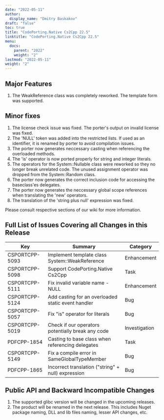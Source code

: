 ```yaml
---
date: "2022-05-11"
author:
  display_name: "Dmitry Baskakov"
draft: "false"
toc: true
title: "CodePorting.Native Cs2Cpp 22.5"
linktitle: "CodePorting.Native Cs2Cpp 22.5"
menu:
  docs:
    parent: "2022"
    weight: "2"
lastmod: "2022-05-11"
weight: "2"
---
```


## Major Features ##

1. The WeakReference class was completely reworked. The template form was supported.

## Minor fixes ##

1. The license check issue was fixed. The porter's output on invalid license was fixed.
1. The 'NULL' token was added into the restricted lists. If used as an identifier, it is renamed by porter to avoid compilation issues.
1. The porter now generates neccessary casting when referencing the overloaded methods.
1. The 'is' operator is now ported properly for string and integer literals.
1. The operators for the System::Nullable class were reworked so they no longer break unrelated code. The unused assignment operator was dropped from the System::Random class.
1. The porter now generates the correct inclusion code for accessing the baseclass'es delegates.
1. The porter now generates the neccessary global scope references when translating the 'new' operators.
1. The translation of the 'string plus null' expression was fixed.

Please consult respective sections of our wiki for more information.

## Full List of Issues Covering all Changes in this Release ##

| Key | Summary | Category |
| --- | --- | --- |
| CSPORTCPP-5093 | Implement template class System::WeakReference<T> | Enhancement |
| CSPORTCPP-5098 | Support CodePorting.Native Cs2Cpp | Task |
| CSPORTCPP-5111 | Fix invalid variable name - NULL | Enhancement |
| CSPORTCPP-5124 | Add casting for an overloaded static event handler | Bug |
| CSPORTCPP-5057 | Fix "is" operator for literals | Bug |
| CSPORTCPP-5019 | Check if our operators potentially break any code | Investigation |
| PDFCPP-1854 | Casting to base class when referencing delegates | Task |
| CSPORTCPP-5149 | Fix a compile error in SameGlobalTypeMember | Bug |
| PDFCPP-1865 | Incorrect translation ("string" + null) expression | Bug |

## Public API and Backward Incompatible Changes ##

1. The supported glibc version will be changed in the upcoming releases.
1. The product will be renamed in the next release. This includes Nuget package naming, DLL and lib files naming, lesser API changes, etc.
